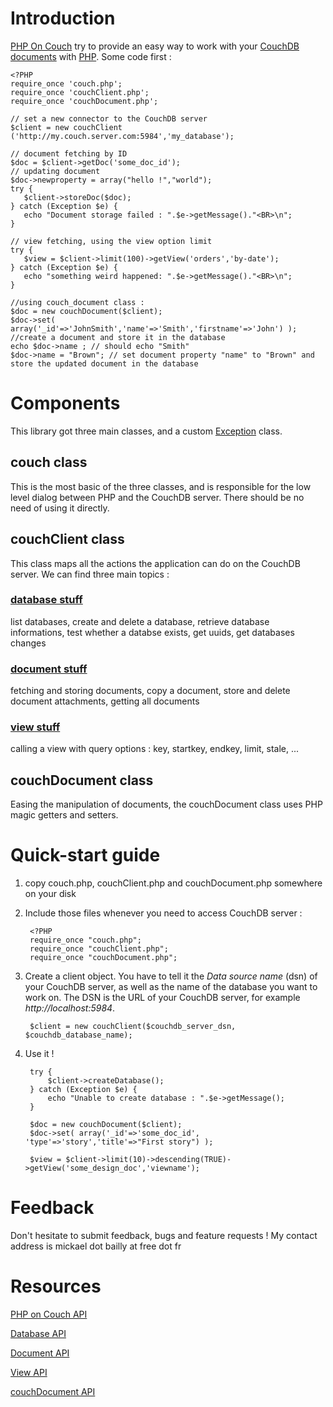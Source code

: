 Introduction
============

[PHP On Couch](http://dready.byethost31.com/index.php/display/edit/192) try to provide an easy way to work with your [CouchDB](http://couchdb.apache.org) [documents](http://wiki.apache.org/couchdb/HTTP_Document_API) with [PHP](http://php.net). Some code first :

    <?PHP
    require_once 'couch.php';
    require_once 'couchClient.php';
    require_once 'couchDocument.php';
    
    // set a new connector to the CouchDB server
    $client = new couchClient ('http://my.couch.server.com:5984','my_database');
    
    // document fetching by ID
    $doc = $client->getDoc('some_doc_id');
    // updating document
    $doc->newproperty = array("hello !","world");
    try {
       $client->storeDoc($doc);
    } catch (Exception $e) {
       echo "Document storage failed : ".$e->getMessage()."<BR>\n";
    }

    // view fetching, using the view option limit
    try {
       $view = $client->limit(100)->getView('orders','by-date');
    } catch (Exception $e) {
       echo "something weird happened: ".$e->getMessage()."<BR>\n";
    }

    //using couch_document class :
    $doc = new couchDocument($client);
    $doc->set( array('_id'=>'JohnSmith','name'=>'Smith','firstname'=>'John') ); //create a document and store it in the database
    echo $doc->name ; // should echo "Smith"
    $doc->name = "Brown"; // set document property "name" to "Brown" and store the updated document in the database

Components
==========

This library got three main classes, and a custom [Exception](http://php.net/manual/en/language.exceptions.php) class.

couch class
-----------

This is the most basic of the three classes, and is responsible for the low level dialog between PHP and the CouchDB server. There should be no need of using it directly.

couchClient class
------------------

This class maps all the actions the application can do on the CouchDB server. We can find three main topics :

### [database stuff](http://github.com/dready92/PHP-on-Couch/blob/master/doc/couch_client-database.md)

list databases, create and delete a database, retrieve database informations, test whether a databse exists, get uuids, get databases changes

### [document stuff](http://github.com/dready92/PHP-on-Couch/blob/master/doc/couch_client-document.md)

fetching and storing documents, copy a document, store and delete document attachments, getting all documents

### [view stuff](http://github.com/dready92/PHP-on-Couch/blob/master/doc/couch_client-view.md)

calling a view with query options : key, startkey, endkey, limit, stale, ...

couchDocument class
--------------------

Easing the manipulation of documents, the couchDocument class uses PHP magic getters and setters.

Quick-start guide
=================

1. copy couch.php, couchClient.php and couchDocument.php somewhere on your disk
   
2. Include those files whenever you need to access CouchDB server :
        
        <?PHP
        require_once "couch.php";
        require_once "couchClient.php";
        require_once "couchDocument.php";

3. Create a client object. You have to tell it the _Data source name_ (dsn) of your CouchDB server, as well as the name of the database you want to work on. The DSN is the URL of your CouchDB server, for example _http://localhost:5984_.
        
        $client = new couchClient($couchdb_server_dsn, $couchdb_database_name);

4. Use it !
        
        try {
            $client->createDatabase();
        } catch (Exception $e) {
            echo "Unable to create database : ".$e->getMessage();
        }
        
        $doc = new couchDocument($client);
        $doc->set( array('_id'=>'some_doc_id', 'type'=>'story','title'=>"First story") );
        
        $view = $client->limit(10)->descending(TRUE)->getView('some_design_doc','viewname');
        
Feedback
========

Don't hesitate to submit feedback, bugs and feature requests ! My contact address is mickael dot bailly at free dot fr

Resources
=========

[PHP on Couch API](http://github.com/dready92/PHP-on-Couch/blob/master/doc/couch_client-database.md)

[Database API](http://github.com/dready92/PHP-on-Couch/blob/master/doc/couch_client-database.md)

[Document API](http://github.com/dready92/PHP-on-Couch/blob/master/doc/couch_client-document.md)

[View API](http://github.com/dready92/PHP-on-Couch/blob/master/doc/couch_client-view.md)

[couchDocument API](http://github.com/dready92/PHP-on-Couch/blob/master/doc/couch_document.md)
